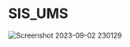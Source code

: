 # SIS_UMS


![Screenshot 2023-09-02 230129](https://github.com/AliHamed195/SIS_UMS/assets/110059893/9b98fbd0-f544-4a7d-bca9-41f4352b0781)
